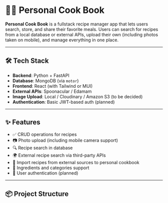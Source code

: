 # 🧑‍🍳 Personal Cook Book

**Personal Cook Book** is a fullstack recipe manager app that lets users search, store, and share their favorite meals. Users can search for recipes from a local database or external APIs, upload their own (including photos taken on mobile), and manage everything in one place.

---

## 🛠️ Tech Stack

- **Backend**: Python + FastAPI  
- **Database**: MongoDB (via `motor`)  
- **Frontend**: React (with Tailwind or MUI)  
- **External APIs**: Spoonacular / Edamam  
- **Image Upload**: Local / Cloudinary / Amazon S3 (to be decided)
- **Authentication**: Basic JWT-based auth (planned)

---

## ✨ Features

- ✅ CRUD operations for recipes
- 📷 Photo upload (including mobile camera support)
- 🔍 Recipe search in database
- 🌍 External recipe search via third-party APIs
- 📁 Import recipes from external sources to personal cookbook
- 🧾 Ingredients and categories support
- 🔐 User authentication (planned)

---

## 📦 Project Structure

